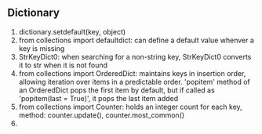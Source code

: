 ## Dictionary
1. dictionary.setdefault(key, object)
2. from collections import defaultdict: can define a default value whenver a key is missing
3. StrKeyDict0: when searching for a non-string key, StrKeyDict0 converts it to str when it is not found
4. from collections import OrderedDict: maintains keys in insertion order, allowing iteration over items in a predictable order. 'popitem' method of an OrderedDict pops the first item by default, but if called as 'popitem(last = True)', it pops the last item added
5. from collections import Counter: holds an integer count for each key, method: counter.update(), counter.most_common()
6.  
